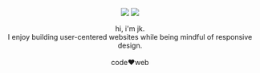 <p align="center">
    <a href="https://www.linkedin.com/in/jk-/"><img src="https://img.shields.io/badge/LinkedIn-jk---%230A66C2?style=for-the-badge&logo=LinkedIn" /></a>
    <a href="https://twitter.com/jki_dev"><img src="https://img.shields.io/badge/Twitter-jki__dev-%231DA1F2?style=for-the-badge&logo=twitter" /></a>
</p>
<p align="center">
  hi, i'm jk.
   <br>
  I enjoy building user-centered websites while being mindful of responsive design.
   <br>
   <br>
  code❤web
</p>
  
<!--
**jk-i/jk-i** is a ✨ _special_ ✨ repository because its `README.md` (this file) appears on your GitHub profile.

Here are some ideas to get you started:

- 🔭 I’m currently working on ...
- 🌱 I’m currently learning ...
- 👯 I’m looking to collaborate on ...
- 🤔 I’m looking for help with ...
- 💬 Ask me about ...
- 📫 How to reach me: ...
- 😄 Pronouns: ...
- ⚡ Fun fact: ...
-->
